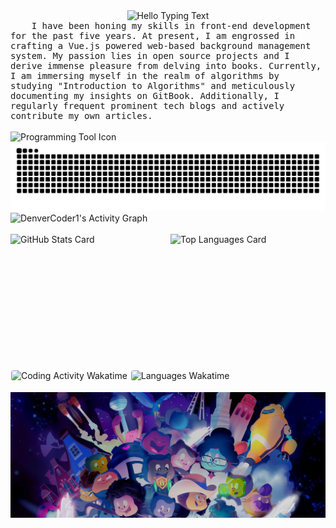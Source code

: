 <!-- Hello Typing Text -->
<div style="text-align: center">
    <img
        alt="Hello Typing Text"
        src="https://readme-typing-svg.herokuapp.com?font=Fira+Code&pause=1000&random=false&width=600&lines=Hello+I'm+SmallTeddy.I'm+glad+I+met+you+here!"
    />
</div>

<!-- Introduce -->
<div style="font-size: 14px;font-family: monospace;">
&nbsp;&nbsp;&nbsp;&nbsp;I have been honing my skills in front-end development for the past five years. At present, I am engrossed in crafting a Vue.js powered web-based background management system. My passion lies in open source projects and I derive immense pleasure from delving into books. Currently, I am immersing myself in the realm of algorithms by studying "Introduction to Algorithms" and meticulously documenting my insights on GitBook. Additionally, I regularly frequent prominent tech blogs and actively contribute my own articles.
</div>

<br>

<!-- Programming Tool Icon -->
<div>
    <img
        alt="Programming Tool Icon"
        src="https://skillicons.dev/icons?i=html,css,sass,bootstrap,windicss,js,regex,jquery,ts,nodejs,angular,vue,nuxtjs,vite,vitest,electron,swift,svelte,cpp,python,golang,rust,lua,docker,git,gitlab,jenkins,mysql,linux,vim,neovim,md,bash,vscode,postman,ps,ai,pr,ae,au,discord,gcp,gmail,github,githubactions"
    />
</div>

<!-- Snake Code Contribution Map -->
<picture>
  <source media="(prefers-color-scheme: dark)" srcset="https://raw.githubusercontent.com/SmallTeddy/SmallTeddy/output/github-contribution-grid-snake-dark.svg">
  <source media="(prefers-color-scheme: light)" srcset="https://raw.githubusercontent.com/SmallTeddy/SmallTeddy/output/github-contribution-grid-snake.svg">
  <img alt="github contribution grid snake animation" src="https://raw.githubusercontent.com/SmallTeddy/SmallTeddy/output/github-contribution-grid-snake.svg">
</picture>

<br />

<!-- Contribution Graph -->
<div>
    <img
        alt="DenverCoder1's Activity Graph"
        src="https://github-readme-activity-graph.vercel.app/graph/?username=SmallTeddy&bg_color=1F222E&color=F8D866&line=F85D7F&point=FFFFFF&hide_border=true"
    />
</div>

<br />

<!-- GitHub Stats Card And Top Languages Card -->
<div style="width: 100%; display: flex; gap: 8px;">
    <img
        alt="GitHub Stats Card"
        style="flex:1;"
        height=200
        align="center"
        src="https://github-readme-stats.vercel.app/api?username=SmallTeddy&theme=transparent"
    />
    <img
        alt="Top Languages Card"
        style="flex:1;"
        height=200
        align="center"
        src="https://github-readme-stats.vercel.app/api/top-langs?username=SmallTeddy&layout=compact&langs_count=8&card_width=320&theme=transparent"
    />
</div>

<br />

<!-- WakaTime Stats Card -->
<div>
    <img
        alt="Coding Activity Wakatime"
        style="width: 410px; border-radius: 5px ;border: 1px solid #fff;"
        src="https://wakatime.com/share/@SmallTeddy/53e3079c-3aca-443e-b3a0-8a8c52104813.svg"
    />
    <img
        alt="Languages Wakatime"
        style="width: 410px; border-radius: 5px ;border: 1px solid #fff;"
        src="https://wakatime.com/share/@SmallTeddy/74edd7ea-c438-465f-b7fd-a8aba5e15ea9.svg"
    />
</div>

<br />

<!-- GitHub Card -->
<div style="width: 100%;">
    <img
        alt="github"
        src="./imgs/github_background.jpeg"
    />
</div>

<br />
